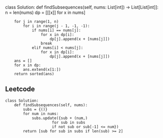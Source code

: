 class Solution:
    def findSubsequences(self, nums: List[int]) -> List[List[int]]:
        n = len(nums)
        dp = [[[x]] for x in nums]
        
        for j in range(1, n)
            for i in range(j - 1, -1, -1):
                if nums[i] == nums[j]:
                    for x in dp[i]:
                        dp[j].append(x + [nums[j]])
                    break
                elif nums[i] < nums[j]:
                    for x in dp[i]:
                        dp[j].append(x + [nums[j]])
        ans = []
        for x in dp:
            ans.extend(x[1:])
        return sorted(ans)
        
        
## Leetcode
```
class Solution:
    def findSubsequences(self, nums):
        subs = {()}
        for num in nums:
            subs.update({sub + (num,)
                     for sub in subs
                     if not sub or sub[-1] <= num})
        return [sub for sub in subs if len(sub) >= 2]
```
        
        
                
